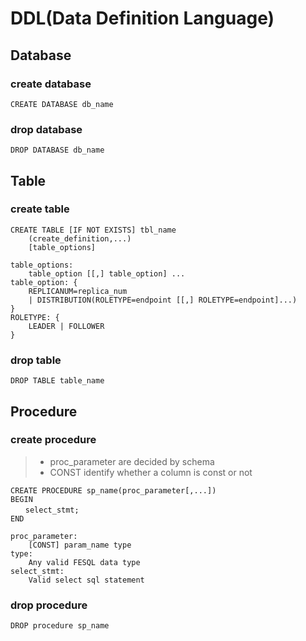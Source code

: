 # DDL(Data Definition Language)

## Database


### create database
```
CREATE DATABASE db_name
```


### drop database
```
DROP DATABASE db_name
```

## Table

### create table

```
CREATE TABLE [IF NOT EXISTS] tbl_name
    (create_definition,...)
    [table_options]
  
table_options:
    table_option [[,] table_option] ...
table_option: {
    REPLICANUM=replica_num
    | DISTRIBUTION(ROLETYPE=endpoint [[,] ROLETYPE=endpoint]...)
}
ROLETYPE: {
    LEADER | FOLLOWER
}
```


### drop table
```
DROP TABLE table_name
```

## Procedure

### create procedure

> - proc_parameter are decided by schema
> - CONST identify whether a column is const or not

```
CREATE PROCEDURE sp_name(proc_parameter[,...])
BEGIN
　　select_stmt;
END
 
proc_parameter:
    [CONST] param_name type
type:
    Any valid FESQL data type
select_stmt:
    Valid select sql statement
```


### drop procedure
```
DROP procedure sp_name
```
